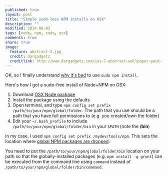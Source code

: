 ```yaml
---
published: true
layout: post
title: "Simple sudo-less NPM installs on OSX"
description: ""
modified: 2014-08-03
tags: [node, npm, sudo, osx]
comments: true
share: true 
image:
  feature: abstract-2.jpg
  credit: dargadgetz
  creditlink: http://www.dargadgetz.com/ios-7-abstract-wallpaper-pack-for-iphone-5-and-ipod-touch-retina/
---
```


OK, so I finally understand [why it's bad](http://blog.hood.ie/2014/02/why-you-shouldnt-use-sudo-with-npm/) to use `sudo npm install`.

Here's how I got a sudo-free install of Node+NPM on OSX:

1. Download [OSX Node package](http://nodejs.org/download/)
2. Install the package using the defaults
3. Open terminal, and type `npm config set prefix /path/to/your/npm/global/folder`. The path that you use should be a path that you have full permissions to (e.g. you created/own the folder)
4. Edit your `~/.bash_profile` to include `/path/to/your/npm/global/folder/bin` in your `$PATH` (note the **/bin**)

In my case, I used `npm config set prefix /mydev/tools/npm`. This sets the location where [global NPM packages are dropped](https://www.npmjs.org/doc/files/npm-folders.html#prefix-configuration).

You need to put the `/path/to/your/npm/global/folder/bin` location on your path so that the globally-installed packages (e.g. `npm install -g grunt`) can be executed from the command line using `command` instead of `/path/to/your/npm/global/folder/bin/command`.
